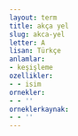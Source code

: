 ```yaml
---
layout: term
title: akça yel
slug: akca-yel
letter: A
lisan: Türkçe
anlamlar:
- keşişleme
ozellikler:
- - isim
ornekler:
- - ''
orneklerkaynak:
- - ''
---
```

